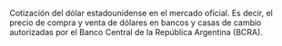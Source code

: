 Cotización del dólar estadounidense en el mercado oficial. Es decir, el precio de compra y venta de dólares en bancos y casas de cambio autorizadas por el Banco Central de la República Argentina (BCRA).

<div class="w-full h-48 p-4" id="plot-cotizacion-actual-oficial"></div>

